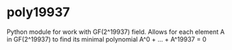 # poly19937
Python module for work with GF(2^19937) field. Allows for each element A in GF(2^19937) to find its minimal polynomial A^0 + ... + A^19937 = 0
